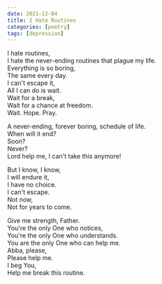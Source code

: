 ```yaml
---
date: 2021-12-04
title: I Hate Routines
categories: [poetry]
tags: [depression]
---
```

I hate routines,\
I hate the never-ending routines that plague my life.\
Everything is so boring,\
The same every day.<!-- more -->\
I can't escape it,\
All I can do is wait.\
Wait for a break,\
Wait for a chance at freedom.\
Wait. Hope. Pray.

A never-ending, forever boring, schedule of life.\
When will it end?\
Soon?\
Never?\
Lord help me, I can't take this anymore!

But I know, I know,\
I will endure it,\
I have no choice.\
I can't escape.\
Not now,\
Not for years to come.

Give me strength, Father.\
You're the only One who notices,\
You're the only One who understands.\
You are the only One who can help me.\
Abba, please,\
Please help me.\
I beg You,\
Help me break this routine.